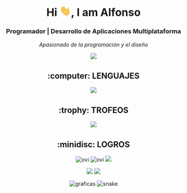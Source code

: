 <h1 align="center">Hi <img src="https://raw.githubusercontent.com/ABSphreak/ABSphreak/master/gifs/Hi.gif" width="30px">, I am Alfonso </h1>
<h3 align="center">Programador | Desarrollo de Aplicaciones Multiplataforma </h3>

<p align="center">
  <em>
    Apasionado de la programación y el diseño
  </em> 
  <br>
</p>

<p align="center">
  <img src="https://komarev.com/ghpvc/?username=alfonsaco&color=red&style=for-the-badge"/>
</p>   

<h2 align="center">:computer: LENGUAJES</h2>
<p align="center">
  <a href="https://skillicons.dev">
    <img src="https://skillicons.dev/icons?i=js,html,css,java,vscode,eclipse,mysql,ps,pr,ai&theme=dark&perline=10">
  </a>
</p>

<h2 align="center">:trophy: TROFEOS</h2>
<p align="center">
   <img src="https://github-profile-trophy.vercel.app/?username=alfonsaco&theme=juicyfresh&no-bg=false" />  
</p>

<h2 align="center">:minidisc: LOGROS</h2>
<p align="center">
  <img src="https://github-readme-stats.vercel.app/api/top-langs?username=alfonsaco&show_icons=true&locale=en&layout=compact&theme=dark" alt="ovi" />
  <img src="https://github-readme-stats.vercel.app/api?username=alfonsaco&show_icons=true&locale=en&theme=dark" alt="ovi" width="410" />
  <img src="https://github-readme-streak-stats.herokuapp.com/?user=alfonsaco&theme=dark" />
</p>

<p align="center">
<img src="https://wakatime.com/share/@alfonsaco/45920ff5-102f-4c99-98bf-66020c1985e2.svg" height= 300></img>
 <img src="https://wakatime.com/share/@alfonsaco/58cd2496-6b0d-426d-bc34-add12de917ad.svg" height= 300></img>
</p>

<p align="center">
<img src="https://raw.githubusercontent.com/alfonsaco/alfonsaco/master/profile-3d-contrib/profile-night-rainbow.svg" alt="graficas">
<!--SNAKE-->
   <img src="https://raw.githubusercontent.com/alfonsaco/alfonsaco/output/github-contribution-grid-snake.svg" alt="snake">
</p>
